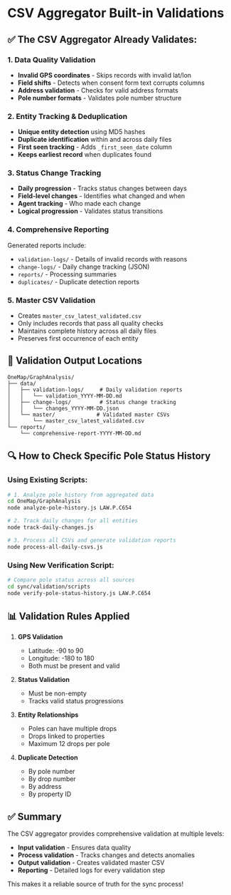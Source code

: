 # CSV Aggregator Built-in Validations

## ✅ The CSV Aggregator Already Validates:

### 1. **Data Quality Validation**
- **Invalid GPS coordinates** - Skips records with invalid lat/lon
- **Field shifts** - Detects when consent form text corrupts columns
- **Address validation** - Checks for valid address formats
- **Pole number formats** - Validates pole number structure

### 2. **Entity Tracking & Deduplication**
- **Unique entity detection** using MD5 hashes
- **Duplicate identification** within and across daily files
- **First seen tracking** - Adds `_first_seen_date` column
- **Keeps earliest record** when duplicates found

### 3. **Status Change Tracking**
- **Daily progression** - Tracks status changes between days
- **Field-level changes** - Identifies what changed and when
- **Agent tracking** - Who made each change
- **Logical progression** - Validates status transitions

### 4. **Comprehensive Reporting**
Generated reports include:
- `validation-logs/` - Details of invalid records with reasons
- `change-logs/` - Daily change tracking (JSON)
- `reports/` - Processing summaries
- `duplicates/` - Duplicate detection reports

### 5. **Master CSV Validation**
- Creates `master_csv_latest_validated.csv`
- Only includes records that pass all quality checks
- Maintains complete history across all daily files
- Preserves first occurrence of each entity

## 📁 Validation Output Locations

```
OneMap/GraphAnalysis/
├── data/
│   ├── validation-logs/     # Daily validation reports
│   │   └── validation_YYYY-MM-DD.md
│   ├── change-logs/         # Status change tracking
│   │   └── changes_YYYY-MM-DD.json
│   └── master/             # Validated master CSVs
│       └── master_csv_latest_validated.csv
└── reports/
    └── comprehensive-report-YYYY-MM-DD.md
```

## 🔍 How to Check Specific Pole Status History

### Using Existing Scripts:
```bash
# 1. Analyze pole history from aggregated data
cd OneMap/GraphAnalysis
node analyze-pole-history.js LAW.P.C654

# 2. Track daily changes for all entities
node track-daily-changes.js

# 3. Process all CSVs and generate validation reports
node process-all-daily-csvs.js
```

### Using New Verification Script:
```bash
# Compare pole status across all sources
cd sync/validation/scripts
node verify-pole-status-history.js LAW.P.C654
```

## 📊 Validation Rules Applied

1. **GPS Validation**
   - Latitude: -90 to 90
   - Longitude: -180 to 180
   - Both must be present and valid

2. **Status Validation**
   - Must be non-empty
   - Tracks valid status progressions

3. **Entity Relationships**
   - Poles can have multiple drops
   - Drops linked to properties
   - Maximum 12 drops per pole

4. **Duplicate Detection**
   - By pole number
   - By drop number
   - By address
   - By property ID

## ✅ Summary

The CSV aggregator provides comprehensive validation at multiple levels:
- **Input validation** - Ensures data quality
- **Process validation** - Tracks changes and detects anomalies
- **Output validation** - Creates validated master CSV
- **Reporting** - Detailed logs for every validation step

This makes it a reliable source of truth for the sync process!